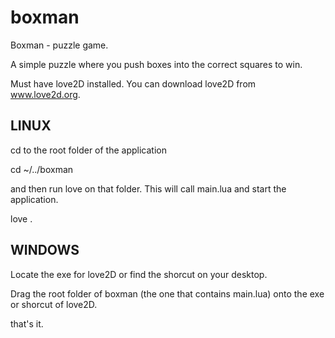 boxman
======

Boxman - puzzle game. 

A simple puzzle where you push boxes into the correct squares to win. 

Must have love2D installed. 
You can download love2D from www.love2d.org.


LINUX
-----

cd to the root folder of the application

cd ~/../boxman

and then run love on that folder. This will call main.lua and start the application.

love .


WINDOWS
-------

Locate the exe for love2D or find the shorcut on your desktop.

Drag the root folder of boxman (the one that contains main.lua) onto the exe or shorcut of love2D.

that's it.
